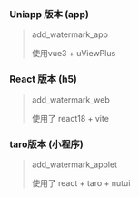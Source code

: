 ### Uniapp 版本 (app)

> add_watermark_app 
>
> 使用vue3 + uViewPlus

### React 版本 (h5)

>add_watermark_web
>
>使用了 react18 + vite 

### taro版本 (小程序)

> add_watermark_applet 
>
> 使用了 react + taro + nutui 